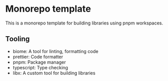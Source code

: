 # Monorepo template

This is a monorepo template for building libraries using pnpm workspaces.

## Tooling

-   biome: A tool for linting, formatting code
-   prettier: Code formatter
-   pnpm: Package manager
-   typescript: Type checking
-   libx: A custom tool for building libraries
